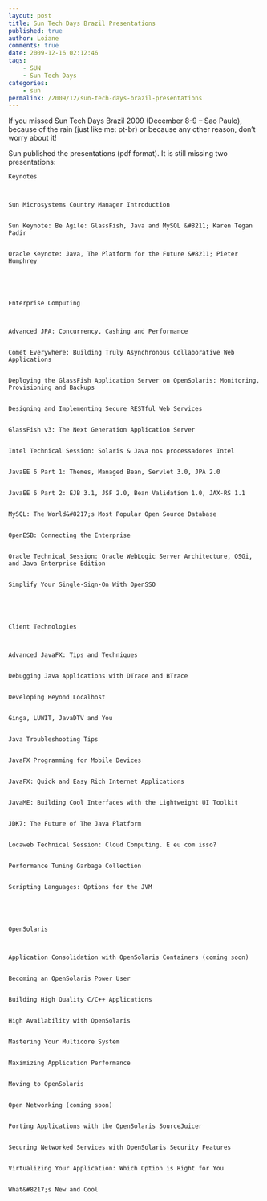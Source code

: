 ```yaml
---
layout: post
title: Sun Tech Days Brazil Presentations
published: true
author: Loiane
comments: true
date: 2009-12-16 02:12:46
tags:
    - SUN
    - Sun Tech Days
categories:
    - sun
permalink: /2009/12/sun-tech-days-brazil-presentations
---
```

If you missed Sun Tech Days Brazil 2009 (December 8-9 &#8211; Sao Paulo), because of the rain (just like me: pt-br) or because any other reason, don&#8217;t worry about it!

Sun published the presentations (pdf format). It is still missing two presentations:


  
    Keynotes
  
  
  
    Sun Microsystems Country Manager Introduction
  
  
    Sun Keynote: Be Agile: GlassFish, Java and MySQL &#8211; Karen Tegan Padir
  
  
    Oracle Keynote: Java, The Platform for the Future &#8211; Pieter Humphrey
  



  
    Enterprise Computing
  
  
  
    Advanced JPA: Concurrency, Cashing and Performance
  
  
    Comet Everywhere: Building Truly Asynchronous Collaborative Web Applications
  
  
    Deploying the GlassFish Application Server on OpenSolaris: Monitoring, Provisioning and Backups
  
  
    Designing and Implementing Secure RESTful Web Services
  
  
    GlassFish v3: The Next Generation Application Server
  
  
    Intel Technical Session: Solaris & Java nos processadores Intel
  
  
    JavaEE 6 Part 1: Themes, Managed Bean, Servlet 3.0, JPA 2.0
  
  
    JavaEE 6 Part 2: EJB 3.1, JSF 2.0, Bean Validation 1.0, JAX-RS 1.1
  
  
    MySQL: The World&#8217;s Most Popular Open Source Database
  
  
    OpenESB: Connecting the Enterprise
  
  
    Oracle Technical Session: Oracle WebLogic Server Architecture, OSGi, and Java Enterprise Edition
  
  
    Simplify Your Single-Sign-On With OpenSSO
  



  
    Client Technologies
  
  
  
    Advanced JavaFX: Tips and Techniques
  
  
    Debugging Java Applications with DTrace and BTrace
  
  
    Developing Beyond Localhost
  
  
    Ginga, LUWIT, JavaDTV and You
  
  
    Java Troubleshooting Tips
  
  
    JavaFX Programming for Mobile Devices
  
  
    JavaFX: Quick and Easy Rich Internet Applications
  
  
    JavaME: Building Cool Interfaces with the Lightweight UI Toolkit
  
  
    JDK7: The Future of The Java Platform
  
  
    Locaweb Technical Session: Cloud Computing. E eu com isso?
  
  
    Performance Tuning Garbage Collection
  
  
    Scripting Languages: Options for the JVM
  



  
    OpenSolaris
  
  
  
    Application Consolidation with OpenSolaris Containers (coming soon)
  
  
    Becoming an OpenSolaris Power User
  
  
    Building High Quality C/C++ Applications
  
  
    High Availability with OpenSolaris
  
  
    Mastering Your Multicore System
  
  
    Maximizing Application Performance
  
  
    Moving to OpenSolaris
  
  
    Open Networking (coming soon)
  
  
    Porting Applications with the OpenSolaris SourceJuicer
  
  
    Securing Networked Services with OpenSolaris Security Features
  
  
    Virtualizing Your Application: Which Option is Right for You
  
  
    What&#8217;s New and Cool
  

